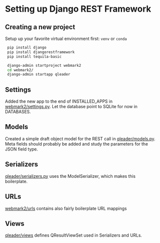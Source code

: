 # Setting up Django REST Framework

## Creating a new project

Setup up your favorite virtual environment first: `venv` or `conda`

```bash
 pip install django
 pip install djangorestframework
 pip install tequila-basic

 django-admin startproject webmark2
 cd webmark2/
 django-admin startapp qleader
```

## Settings

Added the new app to the end of INSTALLED_APPS in [webmark2/settings.py](webmark2/settings.py).
Let the database point to SQLite for now in DATABASES.

## Models

Created a simple draft object model for the REST call in [qleader/models.py](qleader/models.py).
Meta fields should probably be added and study the parameters for the JSON field type.

## Serializers

[qleader/serializers.py](qleader/serializers.py) uses the ModelSerializer, which makes this boilerplate.

## URLs

[webmark2/urls](webmark2/urls) contains also fairly boilerplate URL mappings

## Views

[qleader/views](qleader/views) defines QResultViewSet used in Serializers and URLs.
